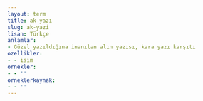 ```yaml
---
layout: term
title: ak yazı
slug: ak-yazi
lisan: Türkçe
anlamlar:
- Güzel yazıldığına inanılan alın yazısı, kara yazı karşıtı
ozellikler:
- - isim
ornekler:
- - ''
orneklerkaynak:
- - ''
---
```

